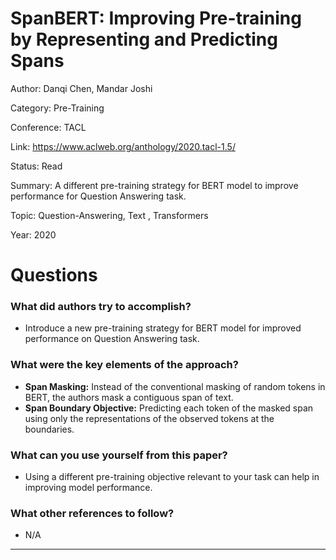 # SpanBERT: Improving Pre-training by Representing and Predicting Spans
Author: Danqi Chen, Mandar Joshi

Category: Pre-Training

Conference: TACL

Link: https://www.aclweb.org/anthology/2020.tacl-1.5/

Status: Read

Summary: A different pre-training strategy for BERT model to improve performance for Question Answering task.

Topic: Question-Answering, Text , Transformers

Year: 2020

# Questions

### What did authors try to accomplish?

- Introduce a new pre-training strategy for BERT model for improved performance on Question Answering task.

### What were the key elements of the approach?

- **Span Masking:** Instead of the conventional masking of random tokens in BERT, the authors mask a contiguous span of text.
- **Span Boundary Objective:** Predicting each token of the masked span using only the representations of the observed tokens at the boundaries.

### What can you use yourself from this paper?

- Using a different pre-training objective relevant to your task can help in improving model performance.

### What other references to follow?

- N/A

---